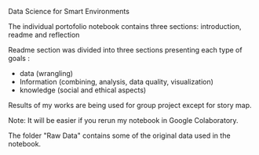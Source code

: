 Data Science for Smart Environments

The individual portofolio notebook contains three sections: introduction, readme and reflection

Readme section was divided into three sections presenting each type of goals : 
- data (wrangling)
- Information (combining, analysis, data quality, visualization)
- knowledge (social and ethical aspects)
  
Results of my works are being used for group project except for story map.

Note: It will be easier if you rerun my notebook in Google Colaboratory.

The folder "Raw Data" contains some of the original data used in the notebook.
